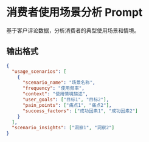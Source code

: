 # 消费者使用场景分析 Prompt

基于客户评论数据，分析消费者的典型使用场景和情境。

## 输出格式
```json
{
  "usage_scenarios": [
    {
      "scenario_name": "场景名称",
      "frequency": "使用频率",
      "context": "使用情境描述",
      "user_goals": ["目标1", "目标2"],
      "pain_points": ["痛点1", "痛点2"],
      "success_factors": ["成功因素1", "成功因素2"]
    }
  ],
  "scenario_insights": ["洞察1", "洞察2"]
}
```
